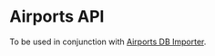 # Airports API

To be used in conjunction with [Airports DB Importer](https://github.com/rorpage/airports-db-importer).
